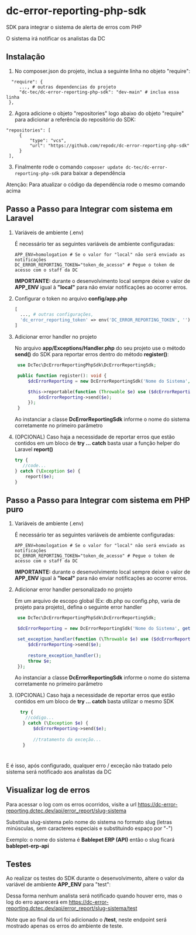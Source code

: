 # dc-error-reporting-php-sdk
SDK para integrar o sistema de alerta de erros com PHP

O sistema irá notificar os analistas da DC

## Instalação

   1. No composer.json do projeto, inclua a seguinte linha no objeto "require":
   ```jsonc
     "require": {
        ..., # outras dependencias do projeto
        "dc-tec/dc-error-reporting-php-sdk": "dev-main" # inclua essa linha
    },
   ```

   2. Agora adicione o objeto "repositories" logo abaixo do objeto "require" para adicionar a referência do repositório do SDK:
   ```jsonc
   "repositories": [
        {
            "type": "vcs",
            "url": "https://github.com/repodc/dc-error-reporting-php-sdk"
        }
    ],
   ```

   3. Finalmente rode o comando `composer update dc-tec/dc-error-reporting-php-sdk` para baixar a dependência

   Atenção: Para atualizar o código da dependência rode o mesmo comando acima
   

## Passo a Passo para Integrar com sistema em Laravel

1. Variáveis de ambiente (.env)

   É necessário ter as seguintes variáveis de ambiente configuradas:
   ```properties
   APP_ENV=homologation # Se o valor for "local" não será enviado as notificações
   DC_ERROR_REPORTING_TOKEN="token_de_acesso" # Pegue o token de acesso com o staff da DC
   ```

   **IMPORTANTE:** durante o desenvolvimento local sempre deixe o valor de **APP_ENV** igual à **"local"** para não enviar notificações ao ocorrer erros.
   
2. Configurar o token no arquivo **config/app.php**

   ```php
   [
     ..., # outras configurações,
     'dc_error_reporting_token' => env('DC_ERROR_REPORTING_TOKEN', ''),
   ]
   ```

3. Adicionar error handler no projeto

   No arquivo **app/Exceptions/Handler.php** do seu projeto use o método **send()** do SDK para reportar erros dentro do método **register()**:

   ```php
    use DcTec\DcErrorReportingPhpSdk\DcErrorReportingSdk;
   
    public function register(): void {
        $dcErrorReporting = new DcErrorReportingSdk('Nome do Sistema', config('app.env'), config('app.dc_error_reporting_token'));

        $this->reportable(function (Throwable $e) use ($dcErrorReporting) {
            $dcErrorReporting->send($e);
        });
    }
   ```

   Ao instanciar a classe **DcErrorReportingSdk** informe o nome do sistema corretamente no primeiro parâmetro

4. (OPCIONAL) Caso haja a necessidade de reportar erros que estão contidos em um bloco de **try ... catch** basta usar a função helper do Laravel **report()**

   ```php
   try {
      //code...
   } catch (\Exception $e) {
       report($e);
   }
   ```

## Passo a Passo para Integrar com sistema em PHP puro

1. Variáveis de ambiente (.env)

   É necessário ter as seguintes variáveis de ambiente configuradas:
   ```properties
   APP_ENV=homologation # Se o valor for "local" não será enviado as notificações
   DC_ERROR_REPORTING_TOKEN="token_de_acesso" # Pegue o token de acesso com o staff da DC
   ```

   **IMPORTANTE:** durante o desenvolvimento local sempre deixe o valor de **APP_ENV** igual à **"local"** para não enviar notificações ao ocorrer erros.
   
2. Adicionar error handler personalizado no projeto

   Em um arquivo de escopo global (Ex: db.php ou config.php, varia de projeto para projeto), defina o seguinte error handler

   ```php
    use DcTec\DcErrorReportingPhpSdk\DcErrorReportingSdk;
   
    $dcErrorReporting = new DcErrorReportingSdk('Nome do Sistema', getenv('APP_ENV'), getenv('DC_ERROR_REPORTING_TOKEN'));

    set_exception_handler(function (\Throwable $e) use ($dcErrorReporting) {
        $dcErrorReporting->send($e);
    
        restore_exception_handler();
        throw $e;
    });
   ```

   Ao instanciar a classe **DcErrorReportingSdk** informe o nome do sistema corretamente no primeiro parâmetro

4. (OPCIONAL) Caso haja a necessidade de reportar erros que estão contidos em um bloco de **try ... catch** basta utilizar o mesmo SDK

   ```php
     try {
       //código...
      } catch (\Exception $e) {
          $dcErrorReporting->send($e);
      
          //tratamento da exceção...
      }
   ```

#

E é isso, após configurado, qualquer erro / exceção não tratado pelo sistema será notificado aos analistas da DC

## Visualizar log de erros

Para acessar o log com os erros ocorridos, visite a url https://dc-error-reporting.dctec.dev/api/error_report/slug-sistema

Substitua slug-sistema pelo nome do sistema no formato slug (letras minúsculas, sem caracteres especiais e substituindo espaço por "-")

Exemplo: o nome do sistema é **Bablepet ERP (API)** então o slug ficará **bablepet-erp-api**

## Testes

Ao realizar os testes do SDK durante o desenvolvimento, altere o valor da variável de ambiente **APP_ENV** para "test":

Dessa forma nenhum analista será notificado quando houver erro, mas o log do erro aparecerá em https://dc-error-reporting.dctec.dev/api/error_report/slug-sistema/test

Note que ao final da url foi adicionado o **/test**, neste endpoint será mostrado apenas os erros do ambiente de teste.
